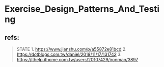 # Exercise_Design_Patterns_And_Testing

  ## refs:
  > STATE
    1. https://www.jianshu.com/p/a55872e81bcd
    2. https://dotblogs.com.tw/daniel/2018/11/17/131742
    3. https://ithelp.ithome.com.tw/users/20107429/ironman/3897